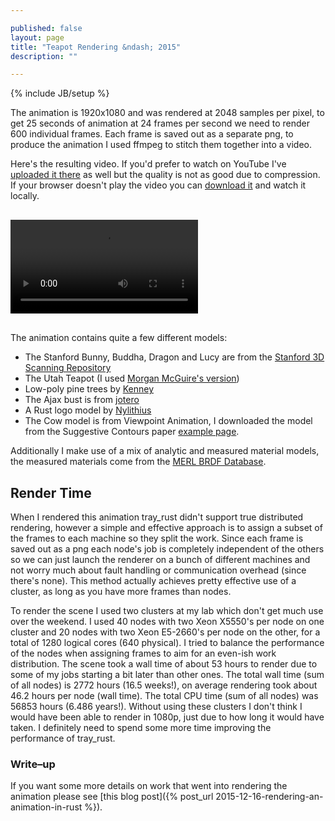 ```yaml
---

published: false
layout: page
title: "Teapot Rendering &ndash; 2015"
description: ""

---
```

{% include JB/setup %}

The animation is 1920x1080 and was rendered at 2048 samples per pixel, to get 25 seconds of animation at 24 frames
per second we need to render 600 individual frames. Each frame is saved out as a separate png, to produce
the animation I used ffmpeg to stitch them together into a video.

Here's the resulting video. If you'd prefer to watch on YouTube I've [uploaded it there](https://youtu.be/sweEpfRyDlE) as well but the quality is
not as good due to compression. If your browser doesn't play the video you can
[download it](http://sci.utah.edu/~will/rt/rtc_2015_med_quality.mp4) and watch it locally.

<video class="img-responsive" src="http://sci.utah.edu/~will/rt/rtc_2015_med_quality.mp4" type="video/mp4" controls
	style="padding-top:16px;padding-bottom:16px;">
Sorry your browser doesn't support HTML5 video, but don't worry you can download the video
<a href="http://sci.utah.edu/~will/rt/rtc_2015_med_quality.mp4">here</a> and watch it locally.
</video>

The animation contains quite a few different models:

- The Stanford Bunny, Buddha, Dragon and Lucy are from the
[Stanford 3D Scanning Repository](http://graphics.stanford.edu/data/3Dscanrep/)
- The Utah Teapot (I used [Morgan McGuire's version](http://graphics.cs.williams.edu/data/meshes.xml))
- Low-poly pine trees by [Kenney](http://kenney.nl/)
- The Ajax bust is from [jotero](http://forum.jotero.com/viewtopic.php?t=3)
- A Rust logo model by [Nylithius](http://blenderartists.org/forum/showthread.php?362836-Rust-language-3D-logo)
- The Cow model is from Viewpoint Animation, I downloaded the model from the Suggestive Contours paper
[example page](http://gfx.cs.princeton.edu/proj/sugcon/models/).

Additionally I make use of a mix of analytic and measured material models, the measured materials come
from the [MERL BRDF Database](http://www.merl.com/brdf/).

## Render Time

When I rendered this animation tray\_rust didn't support true distributed rendering, however a simple and effective
approach is to assign a subset of the frames to each machine so they split the work.
Since each frame is saved out as a png each node's job is completely independent of the others so we can
just launch the renderer on a bunch of different machines and not worry much about fault handling or
communication overhead (since there's none). This method actually achieves pretty effective use of a cluster,
as long as you have more frames than nodes.

To render the scene I used two clusters at my lab which don't get much use over the weekend. I used 40 nodes
with two Xeon X5550's per node on one cluster and 20 nodes with two Xeon E5-2660's per node on the other,
for a total of 1280 logical cores (640 physical). I tried to balance the performance of the nodes when
assigning frames to aim for an even-ish work distribution. The scene took a wall time of about 53 hours to render
due to some of my jobs starting a bit later than other ones. The total wall time (sum of all nodes) is 2772 hours
(16.5 weeks!), on average rendering took about 46.2 hours per node (wall time). The total CPU time
(sum of all nodes) was 56853 hours (6.486 years!). Without using these clusters I don't think I would have
been able to render in 1080p, just due to how long it would have taken. I definitely need to spend some more time
improving the performance of tray\_rust.

### Write&ndash;up

If you want some more details on work that went into rendering the animation please see
[this blog post]({% post_url 2015-12-16-rendering-an-animation-in-rust %}).

<br />
<br />
<br />

